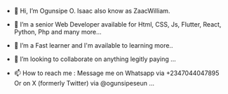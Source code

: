 - 👋 Hi, I’m Ogunsipe O. Isaac also know as ZaacWilliam.

- 👀 I’m a senior Web Developer available for Html, CSS, Js, Flutter, React, Python, Php and many more...

- 🌱 I’m a Fast learner and I'm available to learning more..

- 💞️ I’m looking to collaborate on anything legitly paying ...

- 📫 How to reach me : Message me on Whatsapp via +2347044047895 Or on X (formerly Twitter) via @ogunsipeseun ...

<!---
zaacwilliam1/zaacwilliam1 is a ✨ special ✨ repository because its `README.md` (this file) appears on your GitHub profile.
You can click the Preview link to take a look at your changes.
--->
